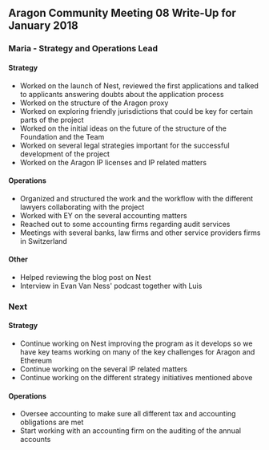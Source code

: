 ## Aragon Community Meeting 08 Write-Up for January 2018

### Maria - Strategy and Operations Lead

#### Strategy

- Worked on the launch of Nest, reviewed the first applications and talked to applicants answering doubts about the application process
- Worked on the structure of the Aragon proxy
- Worked on exploring friendly jurisdictions that could be key for certain parts of the project
- Worked on the initial ideas on the future of the structure of the Foundation and the Team
- Worked on several legal strategies important for the successful development of the project
- Worked on the Aragon IP licenses and IP related matters

#### Operations

- Organized and structured the work and the workflow with the different lawyers collaborating with the project
- Worked with EY on the several accounting matters
- Reached out to some accounting firms regarding audit services
- Meetings with several banks, law firms and other service providers firms in Switzerland

#### Other

- Helped reviewing the blog post on Nest
- Interview in Evan Van Ness' podcast together with Luis

### Next

#### Strategy

- Continue working on Nest improving the program as it develops so we have key teams working on many of the key challenges for Aragon and Ethereum
- Continue working on the several IP related matters
- Continue working on the different strategy initiatives mentioned above

#### Operations

- Oversee accounting to make sure all different tax and accounting obligations are met
- Start working with an accounting firm on the auditing of the annual accounts
